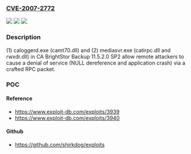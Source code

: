 ### [CVE-2007-2772](https://cve.mitre.org/cgi-bin/cvename.cgi?name=CVE-2007-2772)
![](https://img.shields.io/static/v1?label=Product&message=n%2Fa&color=blue)
![](https://img.shields.io/static/v1?label=Version&message=n%2Fa&color=blue)
![](https://img.shields.io/static/v1?label=Vulnerability&message=n%2Fa&color=brighgreen)

### Description

(1) caloggerd.exe (camt70.dll) and (2) mediasvr.exe (catirpc.dll and rwxdr.dll) in CA BrightStor Backup 11.5.2.0 SP2 allow remote attackers to cause a denial of service (NULL dereference and application crash) via a crafted RPC packet.

### POC

#### Reference
- https://www.exploit-db.com/exploits/3939
- https://www.exploit-db.com/exploits/3940

#### Github
- https://github.com/shirkdog/exploits

